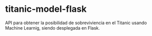 # titanic-model-flask
API para obtener la posibilidad de sobreviviencia en el Titanic usando Machine Learnig, siendo desplegada en Flask.
